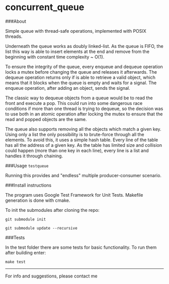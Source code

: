 # concurrent_queue

###About

Simple queue with thread-safe operations, implemented with POSIX threads.

Underneath the queue works as doubly linked-list. As the queue is FIFO, the list this way is able to insert elements at the end and remove from the beginning with constant time complexity ~ O(1). 

To ensure the integrity of the queue, every enqueue and dequeue operation locks a mutex before changing the queue and releases it afterwards. The dequeue operation returns only if is able to retrieve a valid object, which means that it blocks when the queue is empty and waits for a signal. The enqueue operation, after adding an object, sends the signal. 

The classic way to dequeue objects from a queue would be to read the front and execute a pop. This could run into some dangerous race conditions if more than one thread is trying to dequeue, so the decision was to use both in an atomic operation after locking the mutex to ensure that the read and popped objects are the same.

The queue also supports removing all the objects which match a given key. Using only a list the only possibility is to brute-force through all the elements. To avoid this, it uses a simple hash table. Every line of the table has all the address of a given key. As the table has limited size and collision could happen (more than one key in each line), every line is a list and handles it through chaining.

###Usage
```testqueue```

Running this provides and "endless" multiple producer-consumer scenario. 

###Install instructions

The program uses Google Test Framework for Unit Tests. Makefile generation is done with cmake.

To init the submodules after cloning the repo:

```git submodule init```

```git submodule update --recursive```

###Tests

In the test folder there are some tests for basic functionality. To run them after building enter:

```make test```

***

For info and suggestions, please contact me